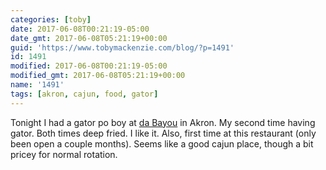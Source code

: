 ```yaml
---
categories: [toby]
date: 2017-06-08T00:21:19-05:00
date_gmt: 2017-06-08T05:21:19+00:00
guid: 'https://www.tobymackenzie.com/blog/?p=1491'
id: 1491
modified: 2017-06-08T00:21:19-05:00
modified_gmt: 2017-06-08T05:21:19+00:00
name: '1491'
tags: [akron, cajun, food, gator]
---
```


Tonight I had a gator po boy at [da Bayou](http://www.dabayourestaurant.com/) in Akron.<!--more-->  My second time having gator.  Both times deep fried.  I like it.  Also, first time at this restaurant (only been open a couple months).  Seems like a good cajun place, though a bit pricey for normal rotation.

